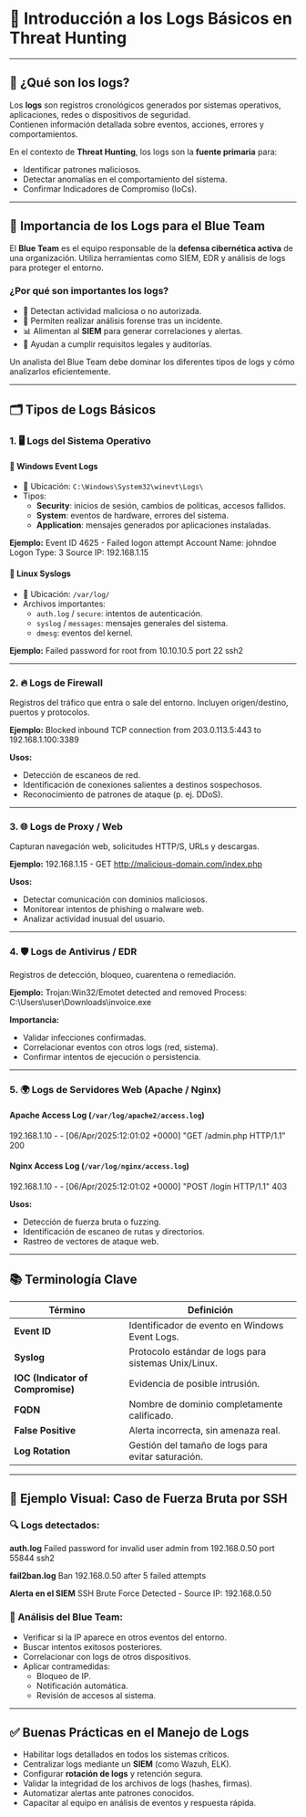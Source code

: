 # 📘 Introducción a los Logs Básicos en Threat Hunting

---

## 🧾 ¿Qué son los logs?

Los **logs** son registros cronológicos generados por sistemas operativos, aplicaciones, redes o dispositivos de seguridad.  
Contienen información detallada sobre eventos, acciones, errores y comportamientos.

En el contexto de **Threat Hunting**, los logs son la **fuente primaria** para:

- Identificar patrones maliciosos.
- Detectar anomalías en el comportamiento del sistema.
- Confirmar Indicadores de Compromiso (IoCs).

---

## 🔐 Importancia de los Logs para el Blue Team

El **Blue Team** es el equipo responsable de la **defensa cibernética activa** de una organización. Utiliza herramientas como SIEM, EDR y análisis de logs para proteger el entorno.

### ¿Por qué son importantes los logs?

- 📌 Detectan actividad maliciosa o no autorizada.
- 🔎 Permiten realizar análisis forense tras un incidente.
- 📊 Alimentan al **SIEM** para generar correlaciones y alertas.
- 📁 Ayudan a cumplir requisitos legales y auditorías.

Un analista del Blue Team debe dominar los diferentes tipos de logs y cómo analizarlos eficientemente.

---

## 🗂️ Tipos de Logs Básicos

### 1. 🖥️ Logs del Sistema Operativo

#### 📄 Windows Event Logs

- 📍 Ubicación: `C:\Windows\System32\winevt\Logs\`
- Tipos:
  - **Security**: inicios de sesión, cambios de políticas, accesos fallidos.
  - **System**: eventos de hardware, errores del sistema.
  - **Application**: mensajes generados por aplicaciones instaladas.

**Ejemplo:**
Event ID 4625 - Failed logon attempt Account Name: johndoe Logon Type: 3 Source IP: 192.168.1.15
#### 🐧 Linux Syslogs

- 📍 Ubicación: `/var/log/`
- Archivos importantes:
  - `auth.log` / `secure`: intentos de autenticación.
  - `syslog` / `messages`: mensajes generales del sistema.
  - `dmesg`: eventos del kernel.

**Ejemplo:**
Failed password for root from 10.10.10.5 port 22 ssh2

---

### 2. 🔥 Logs de Firewall

Registros del tráfico que entra o sale del entorno. Incluyen origen/destino, puertos y protocolos.

**Ejemplo:**
Blocked inbound TCP connection from 203.0.113.5:443 to 192.168.1.100:3389

**Usos:**

- Detección de escaneos de red.
- Identificación de conexiones salientes a destinos sospechosos.
- Reconocimiento de patrones de ataque (p. ej. DDoS).

---

### 3. 🌐 Logs de Proxy / Web

Capturan navegación web, solicitudes HTTP/S, URLs y descargas.

**Ejemplo:**
192.168.1.15 - GET http://malicious-domain.com/index.php

**Usos:**

- Detectar comunicación con dominios maliciosos.
- Monitorear intentos de phishing o malware web.
- Analizar actividad inusual del usuario.

---

### 4. 🛡️ Logs de Antivirus / EDR

Registros de detección, bloqueo, cuarentena o remediación.

**Ejemplo:**
Trojan:Win32/Emotet detected and removed Process: C:\Users\user\Downloads\invoice.exe


**Importancia:**

- Validar infecciones confirmadas.
- Correlacionar eventos con otros logs (red, sistema).
- Confirmar intentos de ejecución o persistencia.

---

### 5. 🌍 Logs de Servidores Web (Apache / Nginx)

#### Apache Access Log (`/var/log/apache2/access.log`)
192.168.1.10 - - [06/Apr/2025:12:01:02 +0000] "GET /admin.php HTTP/1.1" 200


#### Nginx Access Log (`/var/log/nginx/access.log`)
192.168.1.10 - - [06/Apr/2025:12:01:02 +0000] "POST /login HTTP/1.1" 403

**Usos:**

- Detección de fuerza bruta o fuzzing.
- Identificación de escaneo de rutas y directorios.
- Rastreo de vectores de ataque web.

---

## 📚 Terminología Clave

| Término              | Definición                                                                 |
|----------------------|----------------------------------------------------------------------------|
| **Event ID**         | Identificador de evento en Windows Event Logs.                            |
| **Syslog**           | Protocolo estándar de logs para sistemas Unix/Linux.                      |
| **IOC (Indicator of Compromise)** | Evidencia de posible intrusión.                          |
| **FQDN**             | Nombre de dominio completamente calificado.                               |
| **False Positive**   | Alerta incorrecta, sin amenaza real.                                       |
| **Log Rotation**     | Gestión del tamaño de logs para evitar saturación.                        |

---

## 🧪 Ejemplo Visual: Caso de Fuerza Bruta por SSH

### 🔍 Logs detectados:

**auth.log**
Failed password for invalid user admin from 192.168.0.50 port 55844 ssh2


**fail2ban.log**
Ban 192.168.0.50 after 5 failed attempts


**Alerta en el SIEM**
SSH Brute Force Detected - Source IP: 192.168.0.50

### 🧩 Análisis del Blue Team:

- Verificar si la IP aparece en otros eventos del entorno.
- Buscar intentos exitosos posteriores.
- Correlacionar con logs de otros dispositivos.
- Aplicar contramedidas:
  - Bloqueo de IP.
  - Notificación automática.
  - Revisión de accesos al sistema.

---

## ✅ Buenas Prácticas en el Manejo de Logs

- Habilitar logs detallados en todos los sistemas críticos.
- Centralizar logs mediante un **SIEM** (como Wazuh, ELK).
- Configurar **rotación de logs** y retención segura.
- Validar la integridad de los archivos de logs (hashes, firmas).
- Automatizar alertas ante patrones conocidos.
- Capacitar al equipo en análisis de eventos y respuesta rápida.
